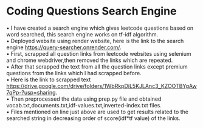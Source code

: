 # Coding Questions Search Engine
• I have created a search engine which gives leetcode questions based on word searched, this search engine works on tf-idf algorithm.  
• Deployed website using render website, here is the link to the search engine https://query-searcher.onrender.com/.  
• First, scrapped all question links from leetcode websites using selenium and chrome webdriver,then removed the links which are repeated.  
• After that scrapped the text from all the question links except premium questions from the links which I had scrapped before.  
• Here is the link to scrapped text https://drive.google.com/drive/folders/1WbRkpDiL5KJLAnc3_KZOOTBYgAw7qPp-?usp=sharing.  
• Then preprocessed the data using prep.py file and obtained vocab.txt,documents.txt,idf-values.txt,inverted-index.txt files.  
• Files mentioned on line just above are used to get results related to the searched string in decreasing order of score(idf*tf value) of the links.  
